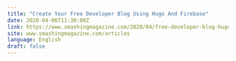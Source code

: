 ```yaml
---
title: "Create Your Free Developer Blog Using Hugo And Firebase"
date: 2020-04-06T11:30:00Z
link: https://www.smashingmagazine.com/2020/04/free-developer-blog-hugo-firebase/?utm_medium=RSS&utm_source=news.12bit.vn
site: www.smashingmagazine.com/articles
language: English
draft: false
---
```

